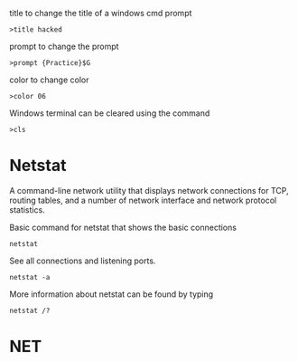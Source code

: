 title to change the title of a windows cmd prompt
```
>title hacked
```

prompt to change the prompt
```
>prompt {Practice}$G
```

color to change color 
```
>color 06
```

Windows terminal can be cleared using the command
```
>cls 
```

# Netstat
A command-line network utility that displays network connections for TCP, routing tables, and a number of network interface and network protocol statistics.

Basic command for netstat that shows the basic connections 
```
netstat 
```

See all connections and listening ports.
```
netstat -a
```

More information about netstat can be found by typing 
```
netstat /?
```

# NET
